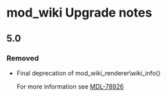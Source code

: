 # mod_wiki Upgrade notes

## 5.0

### Removed

- Final deprecation of mod_wiki_renderer\wiki_info()

  For more information see [MDL-78926](https://tracker.moodle.org/browse/MDL-78926)
